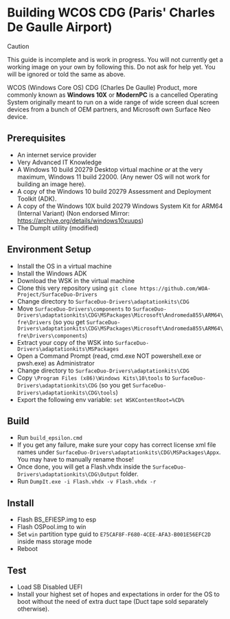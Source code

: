 # Building WCOS CDG (Paris' Charles De Gaulle Airport)

> [!CAUTION]
> This guide is incomplete and is work in progress. You will not currently get a working image on your own by following this.
> Do not ask for help yet. You will be ignored or told the same as above.

WCOS (Windows Core OS) CDG (Charles De Gaulle) Product, more commonly known as __Windows 10X__ or __ModernPC__ is a cancelled Operating System originally meant to run on a wide range of wide screen dual screen devices from a bunch of OEM partners, and Microsoft own Surface Neo device.

## Prerequisites

- An internet service provider
- Very Advanced IT Knowledge
- A Windows 10 build 20279 Desktop virtual machine *or* at the very maximum, Windows 11 build 22000. (Any newer OS will not work for building an image here).
- A copy of the Windows 10 build 20279 Assessment and Deployment Toolkit (ADK).
- A copy of the Windows 10X build 20279 Windows System Kit for ARM64 (Internal Variant) (Non endorsed Mirror: https://archive.org/details/windows10xuups)
- The DumpIt utility (modified)

## Environment Setup

- Install the OS in a virtual machine
- Install the Windows ADK
- Download the WSK in the virtual machine
- Clone this very repository using ```git clone https://github.com/WOA-Project/SurfaceDuo-Drivers```
- Change directory to ```SurfaceDuo-Drivers\adaptationkits\CDG```
- Move ```SurfaceDuo-Drivers\components``` to ```SurfaceDuo-Drivers\adaptationkits\CDG\MSPackages\Microsoft\Andromeda855\ARM64\fre\Drivers``` (so you get ```SurfaceDuo-Drivers\adaptationkits\CDG\MSPackages\Microsoft\Andromeda855\ARM64\fre\Drivers\components```)
- Extract your copy of the WSK into ```SurfaceDuo-Drivers\adaptationkits\MSPackages```
- Open a Command Prompt (read, cmd.exe NOT powershell.exe or pwsh.exe) as Administrator
- Change directory to ```SurfaceDuo-Drivers\adaptationkits\CDG```
- Copy ```\Program Files (x86)\Windows Kits\10\tools``` to ```SurfaceDuo-Drivers\adaptationkits\CDG``` (so you get ```SurfaceDuo-Drivers\adaptationkits\CDG\tools```)
- Export the following env variable: ```set WSKContentRoot=%CD%```

## Build

- Run ```build_epsilon.cmd```
- If you get any failure, make sure your copy has correct license xml file names under ```SurfaceDuo-Drivers\adaptationkits\CDG\MSPackages\Appx```. You may have to manually rename those!
- Once done, you will get a Flash.vhdx inside the ```SurfaceDuo-Drivers\adaptationkits\CDG\Output``` folder.
- Run ```DumpIt.exe -i Flash.vhdx -v Flash.vhdx -r```

## Install

- Flash BS_EFIESP.img to esp
- Flash OSPool.img to win
- Set ```win``` partition type guid to ```E75CAF8F-F680-4CEE-AFA3-B001E56EFC2D``` inside mass storage mode
- Reboot

## Test

- Load SB Disabled UEFI
- Install your highest set of hopes and expectations in order for the OS to boot without the need of extra duct tape (Duct tape sold separately otherwise).